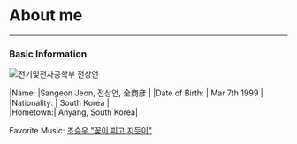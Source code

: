 About me
========
<hr/>

### Basic Information

![전기및전자공학부 전상언](https://github.com/EonSJeon/test/assets/110102765/3a44ce98-799c-45b5-bb43-28dc8ee665c3)

|Name: |Sangeon Jeon, 전상언, 全商彦 |
|Date of Birth: | Mar 7th 1999 |   
|Nationality: | South Korea |   
|Hometown:| Anyang, South Korea|   

Favorite Music: [조승우 "꽃이 피고 지듯이"](https://youtu.be/y-sqDi4cgdI)   
